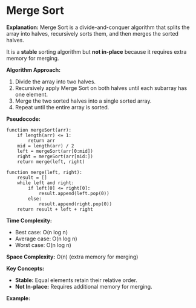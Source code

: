 
# Merge Sort

**Explanation:**
Merge Sort is a divide-and-conquer algorithm that splits the array into halves, recursively sorts them, and then merges the sorted halves. 

It is a **stable** sorting algorithm but **not in-place** because it requires extra memory for merging.

**Algorithm Approach:**

1. Divide the array into two halves.
2. Recursively apply Merge Sort on both halves until each subarray has one element.
3. Merge the two sorted halves into a single sorted array.
4. Repeat until the entire array is sorted.

**Pseudocode:**

```text
function mergeSort(arr):
    if length(arr) <= 1:
        return arr
    mid = length(arr) / 2
    left = mergeSort(arr[0:mid])
    right = mergeSort(arr[mid:])
    return merge(left, right)

function merge(left, right):
    result = []
    while left and right:
        if left[0] <= right[0]:
            result.append(left.pop(0))
        else:
            result.append(right.pop(0))
    return result + left + right
```

**Time Complexity:**

* Best case: O(n log n)
* Average case: O(n log n)
* Worst case: O(n log n)

**Space Complexity:** O(n) (extra memory for merging)

**Key Concepts:**

* **Stable:** Equal elements retain their relative order.
* **Not In-place:** Requires additional memory for merging.

**Example:**


